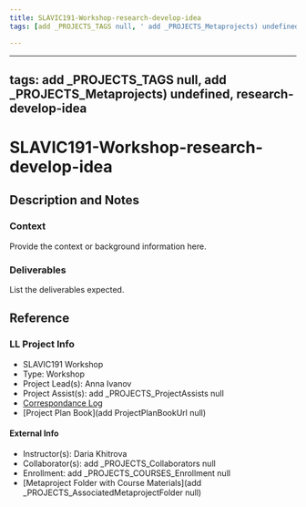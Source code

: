 ```yaml
---
title: SLAVIC191-Workshop-research-develop-idea
tags: [add _PROJECTS_TAGS null, ' add _PROJECTS_Metaprojects) undefined', ' research-develop-idea']

---
```


---
tags: add _PROJECTS_TAGS null, add _PROJECTS_Metaprojects) undefined, research-develop-idea
---

# SLAVIC191-Workshop-research-develop-idea

## Description and Notes

### Context
Provide the context or background information here.

### Deliverables
List the deliverables expected.


## Reference
### LL Project Info
* SLAVIC191 Workshop
* Type: Workshop
* Project Lead(s): Anna Ivanov
* Project Assist(s): add _PROJECTS_ProjectAssists null
* [Correspondance Log](https://drive.google.com/drive/folders/1VY7QlwHVp4ixqXlXfRwP7Tb4EUwBN6V8?usp=drive_link)
* [Project Plan Book](add ProjectPlanBookUrl null)

#### External Info
* Instructor(s): Daria Khitrova
* Collaborator(s): add _PROJECTS_Collaborators null
* Enrollment: add _PROJECTS_COURSES_Enrollment null
* [Metaproject Folder with Course Materials](add _PROJECTS_AssociatedMetaprojectFolder null)